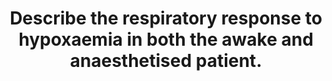 ---
title: "Describe the respiratory response to hypoxaemia in both the awake and anaesthetised patient."
entityType: SAQ
exam: PEX
college: ANZCA
year: 2018
sitting: A
question: 11
passRate: 20
EC_expectedDomains:
- "Candidates could attain a pass mark for this question by demonstrating adequate knowledge and understanding of the definition of hypoxaemia, an appreciation of the sensor-controller-effector mechanisms responsible for the respiratory response, hypoxic pulmonary vasoconstriction, an understanding of the influence of anaesthesia upon these responses"
- "The sensor-controller-effector elements of respiratory control should be clearly demonstrated, with particular focus on the chemoreceptors."
- "Showing the effect of PaCO2 upon the ventilatory response to hypoxaemia was expected."
EC_extraCredit:
- "Better definitions might also offer a short list of the causes of hypoxaemia."
- "Knowledge of the cell types, nerve pathways and rapid response pattern of these receptors was of value."
- "Better responses would identify that the effect, particularly for volatile agents, is thought to be mostly via suppressed chemoreceptor responsiveness, and is partly attenuated by surgical stimulus."
- "A description of hypoxic pulmonary vasoconstriction was also rewarded, as was the comment that it is slightly impaired by volatile anaesthesia."
EC_errorsCommon:
- "Whilst most correctly defined hypoxaemia as reduced partial pressure of arterial oxygen, many candidates used incorrect or imprecise terms such as oxygen content or level."
- "Correctly identifying and locating the peripheral chemoreceptors as those responsible was managed by most candidates, though many incorrectly believed that the central chemoreceptors respond to hypoxaemia."
- "It was essential to demonstrate an understanding of the level of hypoxaemia at which the peripheral receptors dramatically increase their response rate, and the nonlinear nature of this response...this was best shown graphically."
- "Hypercapnoea was often correctly noted or drawn to show its synergistic effect on the response, but few candidates identified the influence of hypocapnoea."
- "General anaesthesia was noted to impair the response to hypoxaemia by most candidates."
- "Candidates also needed to identify that the effects are dose related, and that even very low levels of volatile can impair the response."
- "Correlating this with relevance of postoperative oxygen therapy was useful."
- "A graph of minute ventilation vs PaO2 was plotted by most candidates to show the shape of the response to hypoxaemia."
- "Very few candidates took the opportunity to use this graph to also show their understanding of the effects of anaesthesia with a plot showing the suppressed response at 0.1 MAC and the obliterated response at 1MAC."
resources:
- ""
---